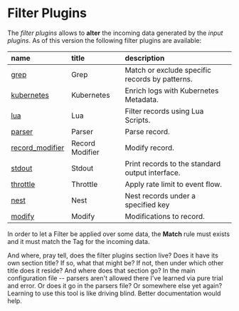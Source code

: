 # Filter Plugins

The _filter plugins_ allows to **alter** the incoming data generated by the _input plugins_. As of this version the following filter plugins are available:

| name | title | description |
| :--- | :--- | :--- |
| [grep](grep.md) | Grep | Match or exclude specific records by patterns. |
| [kubernetes](kubernetes.md) | Kubernetes | Enrich logs with Kubernetes Metadata. |
| [lua](lua.md) | Lua | Filter records using Lua Scripts. |
| [parser](parser.md) | Parser | Parse record. |
| [record\_modifier](record_modifier.md) | Record Modifier | Modify record. |
| [stdout](stdout.md) | Stdout | Print records to the standard output interface. |
| [throttle](throttle.md) | Throttle | Apply rate limit to event flow. |
| [nest](nest.md) | Nest | Nest records under a specified key |
| [modify](modify.md) | Modify | Modifications to record. |

In order to let a Filter be applied over some data, the **Match** rule must exists and it must match the Tag for the incoming data.

And where, pray tell, does the filter plugins section live?  Does it have its own section title?  If so, what that might be?  If not, then under which other title does it reside?   And where does that section go?  In the main configuration file -- parsers aren't allowed there I've learned via pure trial and error.  Or does it go in the parsers file?  Or somewhere else yet again?  Learning to use this tool is like driving blind.  Better documentation would help. 
